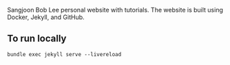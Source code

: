 Sangjoon Bob Lee personal website with tutorials. The website is built using Docker, Jekyll, and GitHub.

## To run locally
```
bundle exec jekyll serve --livereload
```
